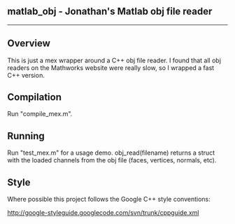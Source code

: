 **matlab_obj - Jonathan's Matlab obj file reader**
---------
---------

**Overview**
--------

This is just a mex wrapper around a C++ obj file reader.  I found that all obj readers on the Mathworks website were really slow, so I wrapped a fast C++ version.

**Compilation**
---------------

Run "compile_mex.m".

**Running**
---------------

Run "test_mex.m" for a usage demo.  obj_read(filename) returns a struct with the loaded channels from the obj file (faces, vertices, normals, etc). 

**Style**
---------

Where possible this project follows the Google C++ style conventions: 

<http://google-styleguide.googlecode.com/svn/trunk/cppguide.xml>
